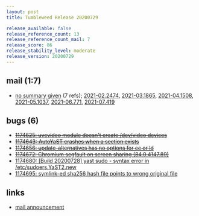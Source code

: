 ```yaml
---
layout: post
title: Tumbleweed Release 20200729

release_available: false
release_reference_count: 13
release_reference_count_mail: 7
release_score: 86
release_stability_level: moderate
release_version: 20200729
---
```


## mail (1:7)

- [no summary given](https://lists.opensuse.org/archives/list/factory@lists.opensuse.org/thread/MYLKEBTNWRK3Y2TKL4FSS7I6KDIZI46Q) (7 refs); [2021-02.2474](https://lists.opensuse.org/archives/list/factory@lists.opensuse.org/thread/MYLKEBTNWRK3Y2TKL4FSS7I6KDIZI46Q), [2021-03.1865](https://lists.opensuse.org/archives/list/factory@lists.opensuse.org/thread/MYLKEBTNWRK3Y2TKL4FSS7I6KDIZI46Q), [2021-04.1508](https://lists.opensuse.org/archives/list/factory@lists.opensuse.org/thread/MYLKEBTNWRK3Y2TKL4FSS7I6KDIZI46Q), [2021-05.1037](https://lists.opensuse.org/archives/list/factory@lists.opensuse.org/thread/MYLKEBTNWRK3Y2TKL4FSS7I6KDIZI46Q), [2021-06.771](https://lists.opensuse.org/archives/list/factory@lists.opensuse.org/thread/MYLKEBTNWRK3Y2TKL4FSS7I6KDIZI46Q), [2021-07.419](https://lists.opensuse.org/archives/list/factory@lists.opensuse.org/thread/MYLKEBTNWRK3Y2TKL4FSS7I6KDIZI46Q)

## bugs (6)

<!--more-->

- ~~[1174625: uvcvideo module doesn't create /dev/video devices](https://bugzilla.opensuse.org/show_bug.cgi?id=1174625)~~
- ~~[1174643: AutoYaST crashes when a <host> section exists](https://bugzilla.opensuse.org/show_bug.cgi?id=1174643)~~
- ~~[1174656: update-alternatives has no options for cc or ld](https://bugzilla.opensuse.org/show_bug.cgi?id=1174656)~~
- ~~[1174672: Chromium segfault on screen sharing (84.0.4147.89)](https://bugzilla.opensuse.org/show_bug.cgi?id=1174672)~~
- [1174680: \[Build 20200728\] yast sudo - syntax error in /etc/sudoers.YaST2.new](https://bugzilla.opensuse.org/show_bug.cgi?id=1174680)
- [1174695: symlink-ed sha256 hash file points to wrong original file](https://bugzilla.opensuse.org/show_bug.cgi?id=1174695)



## links

- [mail announcement](https://lists.opensuse.org/archives/list/factory@lists.opensuse.org/thread/MYLKEBTNWRK3Y2TKL4FSS7I6KDIZI46Q)
